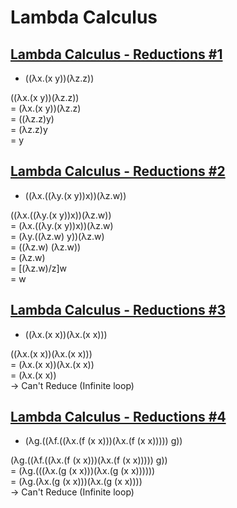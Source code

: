 # Lambda Calculus
####

## [Lambda Calculus - Reductions #1](https://www.hackerrank.com/challenges/lambda-calculus-reductions-1)

* ((λx.(x y))(λz.z))

((λx.(x y))(λz.z))  
= (λx.(x y))(λz.z)  
= ((λz.z)y)  
= (λz.z)y  
= y  

## [Lambda Calculus - Reductions #2](https://www.hackerrank.com/challenges/lambda-calculus-reductions-2/problem)
   
* ((λx.((λy.(x y))x))(λz.w))

((λx.((λy.(x y))x))(λz.w))    
= (λx.((λy.(x y))x))(λz.w)  
= (λy.((λz.w) y))(λz.w)  
= ((λz.w) (λz.w))  
= (λz.w)  
= [(λz.w)/z]w    
= w  

## [Lambda Calculus - Reductions #3](https://www.hackerrank.com/challenges/lambda-calculus-reductions-3/problem)
   
* ((λx.(x x))(λx.(x x)))

((λx.(x x))(λx.(x x)))  
= (λx.(x x))(λx.(x x))  
= (λx.(x x))  
-> Can't Reduce (Infinite loop)  


## [Lambda Calculus - Reductions #4](https://www.hackerrank.com/challenges/lambda-calculus-reductions-4/problem)

* (λg.((λf.((λx.(f (x x)))(λx.(f (x x))))) g)) 

(λg.((λf.((λx.(f (x x)))(λx.(f (x x))))) g))    
= (λg.(((λx.(g (x x)))(λx.(g (x x))))))      
= (λg.(λx.(g (x x)))(λx.(g (x x))))    
-> Can't Reduce (Infinite loop)  